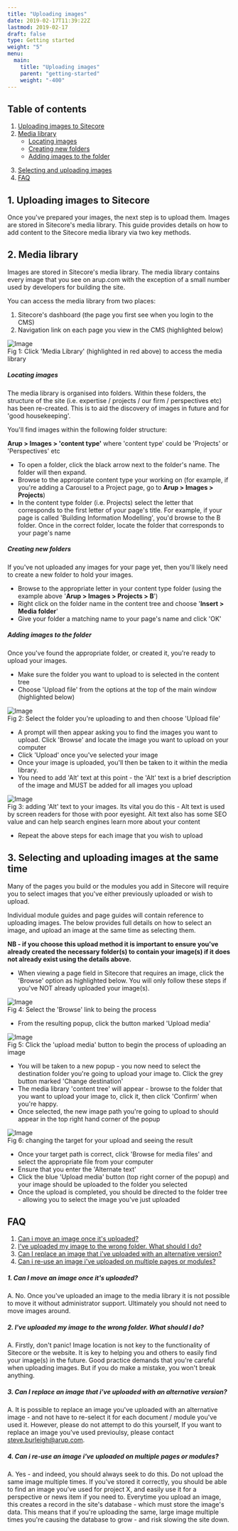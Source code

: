 ```yaml
---
title: "Uploading images"
date: 2019-02-17T11:39:22Z
lastmod: 2019-02-17
draft: false
type: Getting started
weight: "5"
menu:
  main:
    title: "Uploading images"
    parent: "getting-started"
    weight: "-400"
---
```


<section class="container" id="">
	<div class="rich-text">
		<div class="reveal rich-text__content">
			<h2>Table of contents</h2>
		</div>
	</div>
</section>
<section class="container">
	<div class="menu_row">
		<div class="menu_section two">
			<ol class="header-list">
				<li>
					<a href="#uploading">Uploading images to Sitecore</a>
				</li>
				<li>
					<a href="#medialibrary">Media library</a>
					<ul class="sub-header-list">
						<li>
							<a href="#locating">Locating images</a>
						</li>
						<li>
							<a href="#creating">Creating new folders</a>
						</li>
						<li>
							<a href="#adding">Adding images to the folder</a>
						</li>
					</ul>
				</li>
			</ol>
		</div>
		<div class="menu_section two">
			<ol class="header-list second" start="3">
				<li>
					<a href="#selecting">Selecting and uploading images</a>
				</li>
				<li>
					<a href="#faq">FAQ</a>
				</li>
			</ol>
		</div>
	</div>
</section>
<section class="container" id="uploading">
	<div class="rich-text">
		<div class="reveal rich-text__content">
			<h2>1. Uploading images to Sitecore</h2>
			<p>Once you've prepared your images, the next step is to upload them. Images are stored in Sitecore's media library. This guide provides details on how to add content to the Sitecore media library via two key methods.</p>
		</div>
	</div>
</section>
<section class="container" id="medialibrary">
	<div class="rich-text">
		<div class="reveal rich-text__content">
			<h2>2. Media library</h2>
			<p>Images are stored in Sitecore's media library. The media library contains every image that you see on arup.com with the exception of a small number used by developers for building the site.</p>
			<p>You can access the media library from two places:</p>
			<ol>
				<li>Sitecore's dashboard (the page you first see when you login to the CMS)</li>
				<li>Navigation link on each page you view in the CMS (highlighted below)</li>
			</ol>
			<div class="training-image width-1000"><img alt="Image" class="mainImg" src="/images/image-prep/access-media-library.jpg"></div>
			<div class="halfbleed__detail">
				Fig 1: Click 'Media Library' (highlighted in red above) to access the media library
			</div>
			<h5><a id="locating" name="locating"></a>Locating images</h5>
			<p>The media library is organised into folders. Within these folders, the structure of the site (i.e. expertise / projects / our firm / perspectives etc) has been re-created. This is to aid the discovery of images in future and for 'good housekeeping'.</p>
			<p>You'll find images within the following folder structure:</p>
			<p><b>Arup &gt; Images &gt; 'content type'</b> where 'content type' could be 'Projects' or 'Perspectives' etc</p>
			<ul>
				<li>To open a folder, click the black arrow next to the folder's name. The folder will then expand.</li>
				<li>Browse to the appropriate content type your working on (for example, if you're adding a Carousel to a Project page, go to <b>Arup &gt; Images &gt; Projects</b>)</li>
				<li>In the content type folder (i.e. Projects) select the letter that corresponds to the first letter of your page's title. For example, if your page is called 'Building Information Modelling', you'd browse to the B folder. Once in the correct folder, locate the folder that corresponds to your page's name</li>
			</ul>
		</div>
	</div>
</section>
<section class="container" id="">
	<div class="rich-text">
		<div class="reveal rich-text__content">
			<h5><a id="creating" name="creating"></a>Creating new folders</h5>
			<p>If you've not uploaded any images for your page yet, then you'll likely need to create a new folder to hold your images.</p>
			<ul>
				<li>Browse to the appropriate letter in your content type folder (using the example above '<b>Arup &gt; Images &gt; Projects &gt; B</b>')</li>
				<li>Right click on the folder name in the content tree and choose '<b>Insert &gt; Media folder</b>'</li>
				<li>Give your folder a matching name to your page's name and click 'OK'</li>
			</ul>
		</div>
	</div>
</section>
<section class="container" id="">
	<div class="rich-text">
		<div class="reveal rich-text__content">
			<h5><a id="adding" name="adding"></a>Adding images to the folder</h5>
			<p>Once you've found the appropriate folder, or created it, you're ready to upload your images.</p>
			<ul>
				<li>Make sure the folder you want to upload to is selected in the content tree</li>
				<li>Choose 'Upload file' from the options at the top of the main window (highlighted below)</li>
			</ul>
			<div class="training-image width-1000"><img alt="Image" class="mainImg" src="/images/image-prep/upload-select.jpg"></div>
			<div class="halfbleed__detail">
				Fig 2: Select the folder you're uploading to and then choose 'Upload file'
			</div>
			<ul>
				<li>A prompt will then appear asking you to find the images you want to upload. Click 'Browse' and locate the image you want to upload on your computer</li>
				<li>Click 'Upload' once you've selected your image</li>
				<li>Once your image is uploaded, you'll then be taken to it within the media library.</li>
				<li>You need to add 'Alt' text at this point - the 'Alt' text is a brief description of the image and MUST be added for all images you upload</li>
			</ul>
			<div class="training-image width-1000"><img alt="Image" class="mainImg" src="/images/image-prep/adding-alt-text.jpg"></div>
			<div class="halfbleed__detail">
				Fig 3: adding 'Alt' text to your images. Its vital you do this - Alt text is used by screen readers for those with poor eyesight. Alt text also has some SEO value and can help search engines learn more about your content
			</div>
			<ul>
				<li>Repeat the above steps for each image that you wish to upload</li>
			</ul>
		</div>
	</div>
</section>
<section class="container" id="selecting">
	<div class="rich-text">
		<div class="reveal rich-text__content">
			<h2>3. Selecting and uploading images at the same time</h2>
			<p>Many of the pages you build or the modules you add in Sitecore will require you to select images that you've either previously uploaded or wish to upload.</p>
			<p>Individual module guides and page guides will contain reference to uploading images. The below provides full details on how to select an image, and upload an image at the same time as selecting them.</p>
			<p><b>NB - if you choose this upload method it is important to ensure you've already created the necessary folder(s) to contain your image(s) if it does not already exist using the details above.</b></p>
			<ul>
				<li>When viewing a page field in Sitecore that requires an image, click the 'Browse' option as highlighted below. You will only follow these steps if you've NOT already uploaded your image(s).</li>
			</ul>
			<div class="training-image width-1000"><img alt="Image" class="mainImg" src="/images/image-prep/completing-carousel-item.jpg"></div>
			<div class="halfbleed__detail">
				Fig 4: Select the 'Browse' link to being the process
			</div>
			<ul>
				<li>From the resulting popup, click the button marked 'Upload media'</li>
			</ul>
		</div>
	</div>
</section>
<section class="container" id="">
	<div class="rich-text">
		<div class="reveal rich-text__content">
			<div class="training-image width-1000"><img alt="Image" class="mainImg" src="/images/image-prep/select-upload.jpg"></div>
			<div class="halfbleed__detail">
				Fig 5: Click the 'upload media' button to begin the process of uploading an image
			</div>
			<ul>
				<li>You will be taken to a new popup - you now need to select the destination folder you're going to upload your image to. Click the grey button marked 'Change destination'</li>
				<li>The media library 'content tree' will appear - browse to the folder that you want to upload your image to, click it, then click 'Confirm' when you're happy.</li>
				<li>Once selected, the new image path you're going to upload to should appear in the top right hand corner of the popup</li>
			</ul>
			<div class="training-image width-1000"><img alt="Image" class="mainImg" src="/images/image-prep/change-destination.jpg"></div>
			<div class="halfbleed__detail">
				Fig 6: changing the target for your upload and seeing the result
			</div>
			<ul>
				<li>Once your target path is correct, click 'Browse for media files' and select the appropriate file from your computer</li>
				<li>Ensure that you enter the 'Alternate text'</li>
				<li>Click the blue 'Upload media' button (top right corner of the popup) and your image should be uploaded to the folder you selected</li>
				<li>Once the upload is completed, you should be directed to the folder tree - allowing you to select the image you've just uploaded</li>
			</ul>
		</div>
	</div>
</section><!-- faq -->
<section class="container" id="faq">
	<div class="rich-text">
		<div class="reveal rich-text__content">
			<h2>FAQ</h2>
			<ol class="header-list">
				<li>
					<a href="#faq-move">Can i move an image once it's uploaded?</a>
				</li>
				<li>
					<a href="#faq-wrong">I've uploaded my image to the wrong folder. What should I do?</a>
				</li>
				<li>
					<a href="#faq-replace">Can I replace an image that i've uploaded with an alternative version?</a>
				</li>
				<li>
					<a href="#faq-reuse">Can i re-use an image i've uploaded on multiple pages or modules?</a>
				</li>
			</ol>
			<h5><a id="faq-move" name="faq-move">1. Can I move an image once it's uploaded?</a></h5>
			<p>A. No. Once you've uploaded an image to the media library it is not possible to move it without administrator support. Ultimately you should not need to move images around.</p>
			<h5><a id="faq-wrong" name="faq-wrong">2. I've uploaded my image to the wrong folder. What should I do?</a></h5>
			<p>A. Firstly, don't panic! Image location is not key to the functionality of Sitecore or the website. It is key to helping you and others to easily find your image(s) in the future. Good practice demands that you're careful when uploading images. But if you do make a mistake, you won't break anything.</p>
			<h5><a id="faq-replace" name="faq-replace">3. Can I replace an image that i've uploaded with an alternative version?</a></h5>
			<p>A. It is possible to replace an image you've uploaded with an alternative image - and not have to re-select it for each document / module you've used it. However, please do not attempt to do this yourself, If you want to replace an image you've used previoulsy, please contact <a href="mailto:steve.burleigh@arup.com">steve.burleigh@arup.com</a>.</p>
			<h5><a id="faq-reuse" name="faq-reuse">4. Can i re-use an image i've uploaded on multiple pages or modules?</a></h5>
			<p>A. Yes - and indeed, you should always seek to do this. Do not upload the same image multiple times. If you've stored it correctly, you should be able to find an image you've used for project X, and easily use it for a perspective or news item if you need to. Everytime you upload an image, this creates a record in the site's database - which must store the image's data. This means that if you're uploading the same, large image multiple times you're causing the database to grow - and risk slowing the site down.</p>
		</div>
	</div>
</section>
